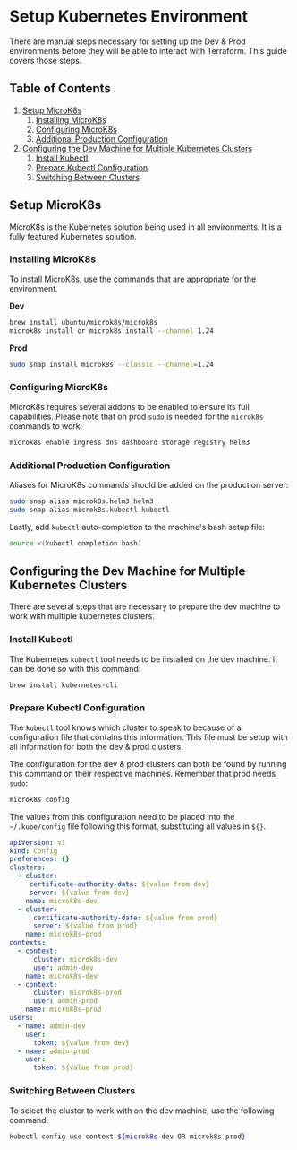 # Setup Kubernetes Environment

There are manual steps necessary for setting up the Dev & Prod environments before they will be able to interact with Terraform. This guide covers those steps.

## Table of Contents

1. [Setup MicroK8s](#setup-microk8s)
   1. [Installing MicroK8s](#installing-microk8s)
   2. [Configuring MicroK8s](#configuring-microk8s)
   3. [Additional Production Configuration](#additional-production-configuration)
2. [Configuring the Dev Machine for Multiple Kubernetes Clusters](#configuring-the-dev-machine-for-multiple-kubernetes-clusters)
   1. [Install Kubectl](#install-kubectl)
   2. [Prepare Kubectl Configuration](#prepare-kubectl-configuration)
   3. [Switching Between Clusters](#switching-between-clusters)

## Setup MicroK8s

MicroK8s is the Kubernetes solution being used in all environments. It is a fully featured Kubernetes solution.

### Installing MicroK8s

To install MicroK8s, use the commands that are appropriate for the environment.

**Dev**
```bash
brew install ubuntu/microk8s/microk8s
microk8s install or microk8s install --channel 1.24
```

**Prod**
```bash
sudo snap install microk8s --classic --channel=1.24
```

### Configuring MicroK8s

MicroK8s requires several addons to be enabled to ensure its full capabilities. Please note that on prod `sudo` is needed for the `microk8s` commands to work:

```bash
microk8s enable ingress dns dashboard storage registry helm3
```

### Additional Production Configuration

Aliases for MicroK8s commands should be added on the production server:

```bash
sudo snap alias microk8s.helm3 helm3
sudo snap alias microk8s.kubectl kubectl
```

Lastly, add `kubectl` auto-completion to the machine's bash setup file:

```bash
source <(kubectl completion bash)
```

## Configuring the Dev Machine for Multiple Kubernetes Clusters

There are several steps that are necessary to prepare the dev machine to work with multiple kubernetes clusters.

### Install Kubectl

The Kubernetes `kubectl` tool needs to be installed on the dev machine. It can be done so with this command:

```bash
brew install kubernetes-cli
```

### Prepare Kubectl Configuration

The `kubectl` tool knows which cluster to speak to because of a configuration file that contains this information. This file must be setup with all information for both the dev & prod clusters.

The configuration for the dev & prod clusters can both be found by running this command on their respective machines. Remember that prod needs `sudo`:

```bash
microk8s config
```

The values from this configuration need to be placed into the `~/.kube/config` file following this format, substituting all values in `${}`.

```yaml
apiVersion: v1
kind: Config
preferences: {}
clusters:
  - cluster:
     certificate-authority-data: ${value from dev}
     server: ${value from dev}
    name: microk8s-dev
  - cluster:
      certificate-authority-date: ${value from prod}
      server: ${value from prod}
    name: microk8s-prod
contexts:
  - context:
      cluster: microk8s-dev
      user: admin-dev
    name: microk8s-dev
  - context:
      cluster: microk8s-prod
      user: admin-prod
    name: microk8s-prod
users:
  - name: admin-dev
    user:
      token: ${value from dev}
  - name: admin-prod
    user:
      token: ${value from prod}
```

### Switching Between Clusters

To select the cluster to work with on the dev machine, use the following command:

```bash
kubectl config use-context ${microk8s-dev OR microk8s-prod}
```
